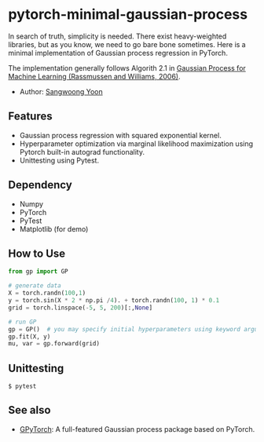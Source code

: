 # pytorch-minimal-gaussian-process

In search of truth, simplicity is needed. There exist heavy-weighted libraries, but as you know, we need to go bare bone sometimes.
Here is a minimal implementation of Gaussian process regression in PyTorch.

The implementation generally follows Algorith 2.1 in [Gaussian Process for Machine Learning (Rassmussen and Williams, 2006)](http://www.gaussianprocess.org/gpml/).


* Author: [Sangwoong Yoon](https://swyoon.github.io/)

## Features

* Gaussian process regression with squared exponential kernel.
* Hyperparameter optimization via marginal likelihood maximization using Pytorch built-in autograd functionality.
* Unittesting using Pytest.

## Dependency

* Numpy
* PyTorch
* PyTest
* Matplotlib (for demo)

## How to Use

```python
from gp import GP

# generate data
X = torch.randn(100,1)
y = torch.sin(X * 2 * np.pi /4). + torch.randn(100, 1) * 0.1
grid = torch.linspace(-5, 5, 200)[:,None]

# run GP
gp = GP()  # you may specify initial hyperparameters using keyword arguments
gp.fit(X, y)
mu, var = gp.forward(grid)
```

## Unittesting

```
$ pytest
```

## See also

* [GPyTorch](https://gpytorch.ai/): A full-featured Gaussian process package based on PyTorch.